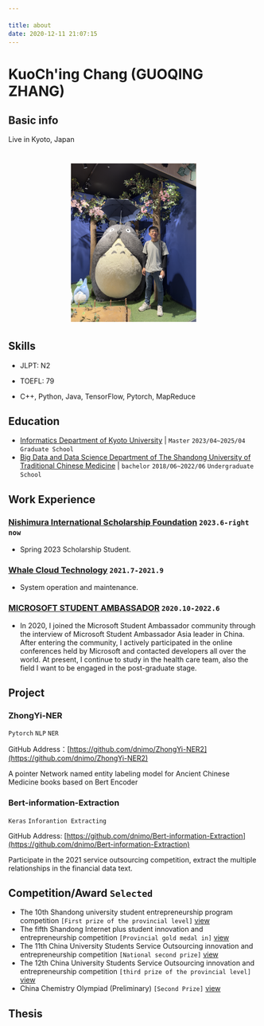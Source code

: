 ```yaml
---

title: about
date: 2020-12-11 21:07:15
---
```


# KuoCh'ing Chang (GUOQING ZHANG)

## Basic info

Live in Kyoto, Japan

<h1 align="center"><img src="https://raw.githubusercontent.com/dnimo/img/master/20230422001139.png" width="50%" height="50%"></h1>

## Skills

- JLPT: N2

- TOEFL: 79

- C++, Python, Java, TensorFlow, Pytorch, MapReduce

## Education

- [Informatics Department of Kyoto University](https://medinfo.kuhp.kyoto-u.ac.jp/members/) | `Master` `2023/04~2025/04` `Graduate School`
- [Big Data and Data Science Department of The Shandong University of Traditional Chinese Medicine](https://www.sdutcm.edu.cn/index.htm) | `bachelor` `2018/06~2022/06` `Undergraduate School`

## Work Experience

### [Nishimura International Scholarship Foundation](https://www.nisf.or.jp/) `2023.6-right now`

- Spring 2023 Scholarship Student.

### [Whale Cloud Technology](https://online.iwhalecloud.com/aboutus) `2021.7-2021.9`

- System operation and maintenance.

### [MICROSOFT STUDENT AMBASSADOR](https://studentambassadors.microsoft.com/certificate/7778362e-ed37-40e3-864a-1f5cfa63faf8) `2020.10-2022.6`

- In 2020, I joined the Microsoft Student Ambassador community through the interview of Microsoft Student Ambassador Asia leader in China. After entering the community, I actively participated in the online conferences held by Microsoft and contacted developers all over the world. At present, I continue to study in the health care team, also the field I want to be engaged in the post-graduate stage.

## Project

### ZhongYi-NER

`Pytorch` `NLP` `NER`

GitHub Address：[https://github.com/dnimo/ZhongYi-NER2](https://github.com/dnimo/ZhongYi-NER2)

A pointer Network named entity labeling model for Ancient Chinese Medicine books based on Bert Encoder

### Bert-information-Extraction

`Keras` `Inforantion Extracting`

GitHub Address: [https://github.com/dnimo/Bert-information-Extraction](https://github.com/dnimo/Bert-information-Extraction)

Participate in the 2021 service outsourcing competition, extract the multiple relationships in the financial data text.

## Competition/Award `Selected`

- The 10th Shandong university student entrepreneurship program competition `[First prize of the provincial level]` [view](https://raw.githubusercontent.com/dnimo/img/master/第十届山东省大学生创业计划大赛.jpg)
- The fifth Shandong Internet plus student innovation and entrepreneurship competition `[Provincial gold medal in]` [view]()
- The 11th China University Students Service Outsourcing innovation and entrepreneurship competition `[National second prize]` [view](https://raw.githubusercontent.com/dnimo/img/master/服务外包大赛（二等奖）.jpg)
- The 12th China University Students Service Outsourcing innovation and entrepreneurship competition `[third prize of the provincial level]` [view](https://raw.githubusercontent.com/dnimo/img/master/2021年服务外包.JPG)
- China Chemistry Olympiad (Preliminary) `[Second Prize]` [view](https://raw.githubusercontent.com/dnimo/img/master/化学奥林匹克.jpeg)

## Thesis

